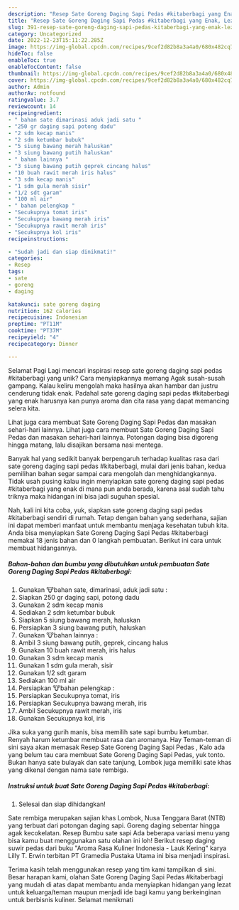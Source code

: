 ```yaml
---
description: "Resep Sate Goreng Daging Sapi Pedas #kitaberbagi yang Enak, Lezat"
title: "Resep Sate Goreng Daging Sapi Pedas #kitaberbagi yang Enak, Lezat"
slug: 391-resep-sate-goreng-daging-sapi-pedas-kitaberbagi-yang-enak-lezat
category: Uncategorized
date: 2022-12-23T15:11:22.285Z
image: https://img-global.cpcdn.com/recipes/9cef2d82b8a3a4a0/680x482cq70/sate-goreng-daging-sapi-pedas-kitaberbagi-foto-resep-utama.jpg
hideToc: false
enableToc: true
enableTocContent: false
thumbnail: https://img-global.cpcdn.com/recipes/9cef2d82b8a3a4a0/680x482cq70/sate-goreng-daging-sapi-pedas-kitaberbagi-foto-resep-utama.jpg
cover: https://img-global.cpcdn.com/recipes/9cef2d82b8a3a4a0/680x482cq70/sate-goreng-daging-sapi-pedas-kitaberbagi-foto-resep-utama.jpg
author: Admin
authorAv: notfound
ratingvalue: 3.7
reviewcount: 14
recipeingredient:
- " bahan sate dimarinasi aduk jadi satu "
- "250 gr daging sapi potong dadu"
- "2 sdm kecap manis"
- "2 sdm ketumbar bubuk"
- "5 siung bawang merah haluskan"
- "3 siung bawang putih haluskan"
- " bahan lainnya "
- "3 siung bawang putih geprek cincang halus"
- "10 buah rawit merah iris halus"
- "3 sdm kecap manis"
- "1 sdm gula merah sisir"
- "1/2 sdt garam"
- "100 ml air"
- " bahan pelengkap "
- "Secukupnya tomat iris"
- "Secukupnya bawang merah iris"
- "Secukupnya rawit merah iris"
- "Secukupnya kol iris"
recipeinstructions:

- "Sudah jadi dan siap dinikmati!"
categories:
- Resep
tags:
- sate
- goreng
- daging

katakunci: sate goreng daging 
nutrition: 162 calories
recipecuisine: Indonesian
preptime: "PT11M"
cooktime: "PT37M"
recipeyield: "4"
recipecategory: Dinner

---
```



Selamat Pagi Lagi mencari inspirasi resep sate goreng daging sapi pedas #kitaberbagi yang unik? Cara menyiapkannya memang Agak susah-susah gampang. Kalau keliru mengolah maka hasilnya akan hambar dan justru cenderung tidak enak. Padahal sate goreng daging sapi pedas #kitaberbagi yang enak harusnya kan punya aroma dan cita rasa yang dapat memancing selera kita.


Lihat juga cara membuat Sate Goreng Daging Sapi Pedas dan masakan sehari-hari lainnya. Lihat juga cara membuat Sate Goreng Daging Sapi Pedas dan masakan sehari-hari lainnya. Potongan daging bisa digoreng hingga matang, lalu disajikan bersama nasi mentega.

Banyak hal yang sedikit banyak berpengaruh terhadap kualitas rasa dari sate goreng daging sapi pedas #kitaberbagi, mulai dari jenis bahan, kedua pemilihan bahan segar sampai cara mengolah dan menghidangkannya. Tidak usah pusing kalau ingin menyiapkan sate goreng daging sapi pedas #kitaberbagi yang enak di mana pun anda berada, karena asal sudah tahu triknya maka hidangan ini bisa jadi suguhan spesial.


Nah, kali ini kita coba, yuk, siapkan sate goreng daging sapi pedas #kitaberbagi sendiri di rumah. Tetap dengan bahan yang sederhana, sajian ini dapat memberi manfaat untuk membantu menjaga kesehatan tubuh kita. Anda bisa menyiapkan Sate Goreng Daging Sapi Pedas #kitaberbagi memakai 18 jenis bahan dan 0 langkah pembuatan. Berikut ini cara untuk membuat hidangannya.

<!--inarticleads1-->

##### Bahan-bahan dan bumbu yang dibutuhkan untuk pembuatan Sate Goreng Daging Sapi Pedas #kitaberbagi:

1. Gunakan  🐮bahan sate, dimarinasi, aduk jadi satu :
1. Siapkan 250 gr daging sapi, potong dadu
1. Gunakan 2 sdm kecap manis
1. Sediakan 2 sdm ketumbar bubuk
1. Siapkan 5 siung bawang merah, haluskan
1. Persiapkan 3 siung bawang putih, haluskan
1. Gunakan  🐮bahan lainnya :
1. Ambil 3 siung bawang putih, geprek, cincang halus
1. Gunakan 10 buah rawit merah, iris halus
1. Gunakan 3 sdm kecap manis
1. Gunakan 1 sdm gula merah, sisir
1. Gunakan 1/2 sdt garam
1. Sediakan 100 ml air
1. Persiapkan  🐮bahan pelengkap :
1. Persiapkan Secukupnya tomat, iris
1. Persiapkan Secukupnya bawang merah, iris
1. Ambil Secukupnya rawit merah, iris
1. Gunakan Secukupnya kol, iris


Jika suka yang gurih manis, bisa memilih sate sapi bumbu ketumbar. Renyah harum ketumbar membuat rasa dan aromanya. Hay Teman-teman di sini saya akan memasak Resep Sate Goreng Daging Sapi Pedas , Kalo ada yang belum tau cara membuat Sate Goreng Daging Sapi Pedas, yuk tonto. Bukan hanya sate bulayak dan sate tanjung, Lombok juga memiliki sate khas yang dikenal dengan nama sate rembiga. 

<!--inarticleads2-->

##### Instruksi untuk buat Sate Goreng Daging Sapi Pedas #kitaberbagi:


1. Selesai dan siap dihidangkan!

Sate rembiga merupakan sajian khas Lombok, Nusa Tenggara Barat (NTB) yang terbuat dari potongan daging sapi. Goreng daging sebentar hingga agak kecokelatan. Resep Bumbu sate sapi Ada beberapa variasi menu yang bisa kamu buat menggunakan satu olahan ini loh! Berikut resep daging suwir pedas dari buku &#34;Aroma Rasa Kuliner Indonesia - Lauk Kering&#34; karya Lilly T. Erwin terbitan PT Gramedia Pustaka Utama ini bisa menjadi inspirasi. 

Terima kasih telah menggunakan resep yang tim kami tampilkan di sini. Besar harapan kami, olahan Sate Goreng Daging Sapi Pedas #kitaberbagi yang mudah di atas dapat membantu anda menyiapkan hidangan yang lezat untuk keluarga/teman maupun menjadi ide bagi kamu yang berkeinginan untuk berbisnis kuliner. Selamat menikmati
